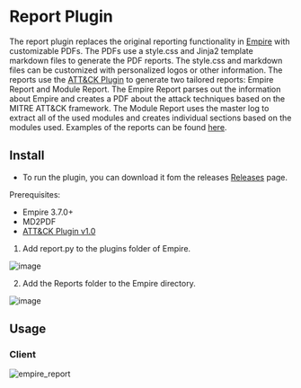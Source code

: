 # Report Plugin
The report plugin replaces the original reporting functionality in [Empire](https://github.com/BC-SECURITY/Empire/) with
customizable PDFs. The PDFs use a style.css and Jinja2 template markdown files to generate the PDF reports. The style.css
and markdown files can be customized with personalized logos or other information. The reports use the 
[ATT&CK Plugin](https://github.com/BC-SECURITY/Attack-Plugin/releases) to generate two tailored reports: Empire Report 
and Module Report. The Empire Report parses out the information about Empire and creates a PDF about the attack techniques 
based on the MITRE ATT&CK framework. The Module Report uses the master log to extract all of the used modules and creates
individual sections based on the modules used. Examples of the reports can be found [here](./Reports/README.md).

## Install
* To run the plugin, you can download it fom the releases [Releases](https://github.com/BC-SECURITY/Attack-Plugin/releases) page. 

Prerequisites:
- Empire 3.7.0+
- MD2PDF
- [ATT&CK Plugin v1.0](https://github.com/BC-SECURITY/Attack-Plugin/releases)

1. Add report.py to the plugins folder of Empire.

![image](https://user-images.githubusercontent.com/20302208/86488866-45baf800-bd17-11ea-8605-f8bb9b081dda.png)

2. Add the Reports folder to the Empire directory.

![image](https://user-images.githubusercontent.com/20302208/86488897-61be9980-bd17-11ea-8edc-e43fa2be3a5d.png)

## Usage
### Client
![empire_report](https://user-images.githubusercontent.com/20302208/122622654-36c77580-d04e-11eb-81fa-d0acc0ac5ece.gif)

